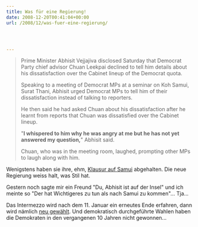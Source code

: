 ```yaml
---
title: Was für eine Regierung!
date: 2008-12-20T00:41:04+00:00
url: /2008/12/was-fuer-eine-regierung/




---
```





> Prime Minister Abhisit Vejjajiva disclosed Saturday that Democrat Party chief advisor Chuan Leekpai declined to tell him details about his dissatisfaction over the Cabinet lineup of the Democrat quota.
>
> Speaking to a meeting of Democrat MPs at a seminar on Koh Samui, Surat Thani, Abhisit urged Democrat MPs to tell him of their dissatisfaction instead of talking to reporters.
>
> He then said he had asked Chuan about his dissatisfaction after he learnt from reports that Chuan was dissatisfied over the Cabinet lineup.
>
> "**I whispered to him why he was angry at me but he has not yet answered my question,**" Abhisit said.
>
> Chuan, who was in the meeting room, laughed, prompting other MPs to laugh along with him.

Wenigstens haben sie ihre, ehm, [Klausur auf Samui][1] abgehalten. Die neue Regierung weiss halt, was Stil hat.

Gestern noch sagte mir ein Freund "Du, Abhisit ist auf der Insel" und ich meinte so "Der hat Wichtigeres zu tun als nach Samui zu kommen"... Tja...

Das Intermezzo wird nach dem 11. Januar ein erneutes Ende erfahren, dann wird nämlich [neu gewählt][2]. Und demokratisch durchgeführte Wahlen haben die Demokraten in den vergangenen 10 Jahren nicht gewonnen...

 [1]: http://www.nationmultimedia.com/breakingnews/read.php?newsid=30091512
 [2]: http://www.nationmultimedia.com/breakingnews/read.php?newsid=30091520

